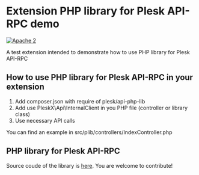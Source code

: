# Extension PHP library for Plesk API-RPC demo

[![Apache 2](http://img.shields.io/badge/license-Apache%202-blue.svg)](http://www.apache.org/licenses/LICENSE-2.0)

A test extension intended to demonstrate how to use PHP library for Plesk API-RPC

## How to use PHP library for Plesk API-RPC in your extension

1. Add composer.json with require of plesk/api-php-lib
2. Add use PleskX\Api\InternalClient in you PHP file (controller or library class)
3. Use necessary API calls

You can find an example in src/plib/controllers/IndexController.php

## PHP library for Plesk API-RPC

Source coude of the library is [here](https://github.com/plesk/api-php-lib). You are welcome to contribute!
